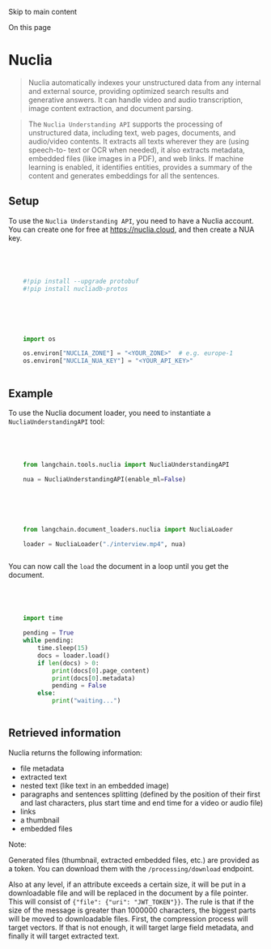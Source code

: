 

Skip to main content

On this page

# Nuclia

> Nuclia automatically indexes your unstructured data from any internal and external source, providing optimized search results and generative answers. It can handle video and audio transcription,
> image content extraction, and document parsing.

> The `Nuclia Understanding API` supports the processing of unstructured data, including text, web pages, documents, and audio/video contents. It extracts all texts wherever they are (using speech-to-
> text or OCR when needed), it also extracts metadata, embedded files (like images in a PDF), and web links. If machine learning is enabled, it identifies entities, provides a summary of the content
> and generates embeddings for all the sentences.

## Setup​

To use the `Nuclia Understanding API`, you need to have a Nuclia account. You can create one for free at https://nuclia.cloud, and then create a NUA key.

```python




    #!pip install --upgrade protobuf
    #!pip install nucliadb-protos



```


```python




    import os

    os.environ["NUCLIA_ZONE"] = "<YOUR_ZONE>"  # e.g. europe-1
    os.environ["NUCLIA_NUA_KEY"] = "<YOUR_API_KEY>"



```


## Example​

To use the Nuclia document loader, you need to instantiate a `NucliaUnderstandingAPI` tool:

```python




    from langchain.tools.nuclia import NucliaUnderstandingAPI

    nua = NucliaUnderstandingAPI(enable_ml=False)



```


```python




    from langchain.document_loaders.nuclia import NucliaLoader

    loader = NucliaLoader("./interview.mp4", nua)



```


You can now call the `load` the document in a loop until you get the document.

```python




    import time

    pending = True
    while pending:
        time.sleep(15)
        docs = loader.load()
        if len(docs) > 0:
            print(docs[0].page_content)
            print(docs[0].metadata)
            pending = False
        else:
            print("waiting...")



```


## Retrieved information​

Nuclia returns the following information:

  * file metadata
  * extracted text
  * nested text (like text in an embedded image)
  * paragraphs and sentences splitting (defined by the position of their first and last characters, plus start time and end time for a video or audio file)
  * links
  * a thumbnail
  * embedded files

Note:

Generated files (thumbnail, extracted embedded files, etc.) are provided as a token. You can download them with the `/processing/download` endpoint.

Also at any level, if an attribute exceeds a certain size, it will be put in a downloadable file and will be replaced in the document by a file pointer. This will consist of `{"file": {"uri":
"JWT_TOKEN"}}`. The rule is that if the size of the message is greater than 1000000 characters, the biggest parts will be moved to downloadable files. First, the compression process will target
vectors. If that is not enough, it will target large field metadata, and finally it will target extracted text.
